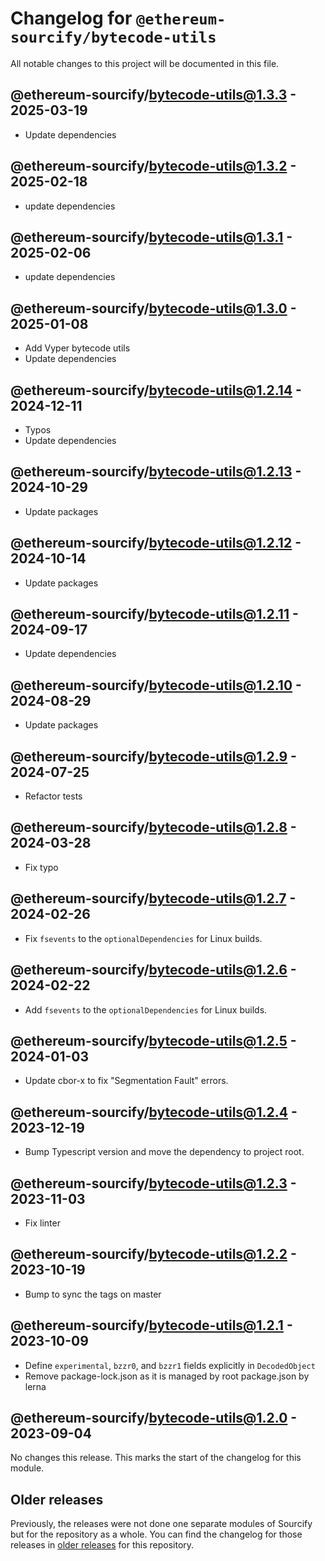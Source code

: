 # Changelog for `@ethereum-sourcify/bytecode-utils`

All notable changes to this project will be documented in this file.

## @ethereum-sourcify/bytecode-utils@1.3.3 - 2025-03-19

- Update dependencies

## @ethereum-sourcify/bytecode-utils@1.3.2 - 2025-02-18

- update dependencies

## @ethereum-sourcify/bytecode-utils@1.3.1 - 2025-02-06

- update dependencies

## @ethereum-sourcify/bytecode-utils@1.3.0 - 2025-01-08

- Add Vyper bytecode utils
- Update dependencies

## @ethereum-sourcify/bytecode-utils@1.2.14 - 2024-12-11

- Typos
- Update dependencies

## @ethereum-sourcify/bytecode-utils@1.2.13 - 2024-10-29

- Update packages

## @ethereum-sourcify/bytecode-utils@1.2.12 - 2024-10-14

- Update packages

## @ethereum-sourcify/bytecode-utils@1.2.11 - 2024-09-17

- Update dependencies

## @ethereum-sourcify/bytecode-utils@1.2.10 - 2024-08-29

- Update packages

## @ethereum-sourcify/bytecode-utils@1.2.9 - 2024-07-25

- Refactor tests

## @ethereum-sourcify/bytecode-utils@1.2.8 - 2024-03-28

- Fix typo

## @ethereum-sourcify/bytecode-utils@1.2.7 - 2024-02-26

- Fix `fsevents` to the `optionalDependencies` for Linux builds.

## @ethereum-sourcify/bytecode-utils@1.2.6 - 2024-02-22

- Add `fsevents` to the `optionalDependencies` for Linux builds.

## @ethereum-sourcify/bytecode-utils@1.2.5 - 2024-01-03

- Update cbor-x to fix "Segmentation Fault" errors.

## @ethereum-sourcify/bytecode-utils@1.2.4 - 2023-12-19

- Bump Typescript version and move the dependency to project root.

## @ethereum-sourcify/bytecode-utils@1.2.3 - 2023-11-03

- Fix linter

## @ethereum-sourcify/bytecode-utils@1.2.2 - 2023-10-19

- Bump to sync the tags on master

## @ethereum-sourcify/bytecode-utils@1.2.1 - 2023-10-09

- Define `experimental`, `bzzr0`, and `bzzr1` fields explicitly in `DecodedObject`
- Remove package-lock.json as it is managed by root package.json by lerna

## @ethereum-sourcify/bytecode-utils@1.2.0 - 2023-09-04

No changes this release. This marks the start of the changelog for this module.

## Older releases

Previously, the releases were not done one separate modules of Sourcify but for the repository as a whole.
You can find the changelog for those releases in [older releases](https://github.com/ethereum/sourcify/releases) for this repository.
